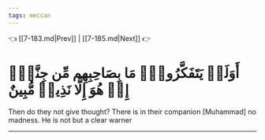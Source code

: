 ```yaml
---
tags: meccan
---
```


👈 [[7-183.md|Prev]] | [[7-185.md|Next]] 👉

# أَوَلَمۡ يَتَفَكَّرُواْۗ مَا بِصَاحِبِهِم مِّن جِنَّةٍۚ إِنۡ هُوَ إِلَّا نَذِيرٞ مُّبِينٌ

Then do they not give thought? There is in their companion [Muhammad] no madness. He is not but a clear warner

---

